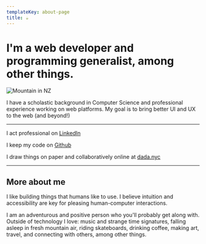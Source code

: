 ```yaml
---
templateKey: about-page
title: ☕
---
```

# I'm a web developer and programming generalist, among other things.

![Mountain in NZ](/img/nz_mtn.jpg)

I have a scholastic background in Computer Science and professional experience working on web platforms. My goal is to bring better UI and UX to the web (and beyond!)

- - -

I act professional on [LinkedIn](https://www.linkedin.com/in/simonswill/)

I keep my code on [Github](https://www.github.com/bigredwill)

I draw things on paper and collaboratively online at [dada.nyc](https://dada.nyc/portraits/weerweerweer)

- - -

## More about me

I like building things that humans like to use. I believe intuition and accessibility are key for pleasing human-computer interactions.  

I am an adventurous and positive person who you'll probably get along with. Outside of technology I love: music and strange time signatures, falling asleep in fresh mountain air, riding skateboards, drinking coffee, making art, travel, and connecting with others, among other things.
